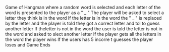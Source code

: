 Game of Hangman where a random word is selected and each letter of the word is presented to the player as a " _ "
The player will be asked to select a letter they think is in the word 
If the letter is in the word the " _ " is replaced by the letter and the player is told they got a correct letter and tol to guess another letter
If theletter is not in the word the user is told the letter is not in the word and asked to slect another letter 
If the player gets all the letters in the word the player wins 
If the users has 5 incorre t guesses the player loses and Game Ends 

